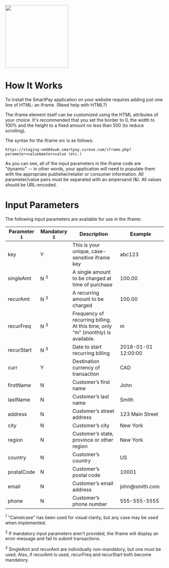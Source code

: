 <a href='https://smartpay.curexe.com'><img src="https://smartpay.curexe.com/resources/img/logo.png" width="200" ></a>

# How It Works

To install the SmartPay application on your website requires adding just one line of HTML: an iframe. (Need help with HTML?)

The iframe element itself can be customized using the HTML attributes of your choice. It's recommended that you set the border to 0, the width to 100% and the height to a fixed amount no less than 500 (to reduce scrolling).

The syntax for the iframe src is as follows:

```
https://staging-xmd84vwb.smartpay.curexe.com/iframe.php?parameter=value&meter=value (etc.)
```

As you can see, all of the input parameters in the iframe code are "dynamic" -- in other words, your application will need to populate them with the appropriate publisher/retailer or consumer information. All parameter/value pairs must be separated with an ampersand (&). All values should be URL-encoded.

# Input Parameters

The following input parameters are available for use in the iframe:

<table>
<thead>
<tr>
<th>Parameter <sup>1</sup></th>
<th>Mandatory <sup>2</sup></th>
<th>Description</th>
<th>Example</th>
</tr>
</thead>
<tbody>
<tr>
<td>key</td>
<td>Y</td>
<td>This is your unique, case-sensitive iframe key</td>
<td>abc123</td>
</tr>
<tr>
<td>singleAmt</td>
<td>N <sup>3</sup></td>
<td>A single amount to be charged at time of purchase</td>
<td>100.00</td>
</tr>
<tr>
<td>recurAmt</td>
<td>N <sup>3</sup></td>
<td>A recurring amount to be charged</td>
<td>100.00</td>
</tr>
<tr>
<td>recurFreq</td>
<td>N <sup>3</sup></td>
<td>Frequency of recurring billing. At this time, only “m” (monthly) is available.</td>
<td>m</td>
</tr>
<tr>
<td>recurStart</td>
<td>N <sup>3</sup></td>
<td>Date to start recurring billing</td>
<td>2018-01-01 12:00:00</td>
</tr>
<tr>
<td>curr</td>
<td>Y</td>
<td>Destination currency of transaction</td>
<td>CAD</td>
</tr>
<tr>
<td>firstName</td>
<td>N</td>
<td>Customer’s first name</td>
<td>John</td>
</tr>
<tr>
<td>lastName</td>
<td>N</td>
<td>Customer’s last name</td>
<td>Smith</td>
</tr>
<tr>
<td>address</td>
<td>N</td>
<td>Customer’s street address</td>
<td>123 Main Street</td>
</tr>
<tr>
<td>city</td>
<td>N</td>
<td>Customer’s city</td>
<td>New York</td>
</tr>
<tr>
<td>region</td>
<td>N</td>
<td>Customer’s state, province or other region</td>
<td>New York</td>
</tr>
<tr>
<td>country</td>
<td>N</td>
<td>Customer’s country</td>
<td>US</td>
</tr>
<tr>
<td>postalCode</td>
<td>N</td>
<td>Customer’s postal code</td>
<td>10001</td>
</tr>
<tr>
<td>email</td>
<td>N</td>
<td>Customer’s email address</td>
<td>john@smith.com</td>
</tr>
<tr>
<td>phone</td>
<td>N</td>
<td>Customer’s phone number</td>
<td>555-555-5555</td>
</tr>
</tbody>
</table>

<sup>1</sup> "Camelcase" has been used for visual clarity, but any case may be used when implemented.

<sup>2</sup> If mandatory input parameters aren't provided, the iframe will display an error message and fail to submit transactions.

<sup>3</sup> SingleAmt and recurAmt are individually non-mandatory, but one must be used. Also, if recurAmt is used, recurFreq and recurStart both become mandatory.
